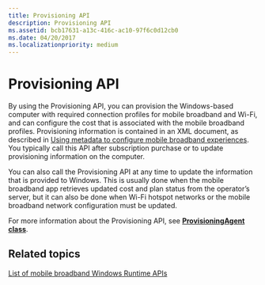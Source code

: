 ```yaml
---
title: Provisioning API
description: Provisioning API
ms.assetid: bcb17631-a13c-416c-ac10-97f6c0d12cb0
ms.date: 04/20/2017
ms.localizationpriority: medium
---
```


# Provisioning API


By using the Provisioning API, you can provision the Windows-based computer with required connection profiles for mobile broadband and Wi-Fi, and can configure the cost that is associated with the mobile broadband profiles. Provisioning information is contained in an XML document, as described in [Using metadata to configure mobile broadband experiences](using-metadata-to-configure-mobile-broadband-experiences.md). You typically call this API after subscription purchase or to update provisioning information on the computer.

You can also call the Provisioning API at any time to update the information that is provided to Windows. This is usually done when the mobile broadband app retrieves updated cost and plan status from the operator’s server, but it can also be done when Wi-Fi hotspot networks or the mobile broadband network configuration must be updated.

For more information about the Provisioning API, see [**ProvisioningAgent class**](https://msdn.microsoft.com/library/windows/apps/br207397).

## <span id="related_topics"></span>Related topics


[List of mobile broadband Windows Runtime APIs](list-of-mobile-broadband-windows-runtime-apis.md)

 

 






